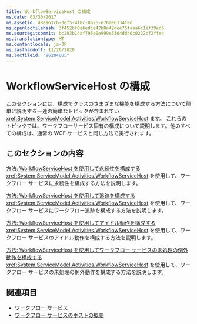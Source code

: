 ```yaml
---
title: WorkflowServiceHost の構成
ms.date: 03/30/2017
ms.assetid: d8e961cb-0ef5-4f8c-8a25-e76ae6334fed
ms.openlocfilehash: 3f452bf0a6edce42b8a42dee75faaa6c1ef39ad6
ms.sourcegitcommit: bc293b14af795e0e999e3304dd40c0222cf2ffe4
ms.translationtype: MT
ms.contentlocale: ja-JP
ms.lasthandoff: 11/26/2020
ms.locfileid: "96284005"
---
```

# <a name="configuring-workflowservicehost"></a>WorkflowServiceHost の構成

このセクションには、構成でクラスのさまざまな機能を構成する方法について簡単に説明する一連の簡単なトピックが含まれてい <xref:System.ServiceModel.Activities.WorkflowServiceHost> ます。 これらのトピックでは、ワークフローサービス固有の構成について説明します。他のすべての構成は、通常の WCF サービスと同じ方法で実行されます。  
  
## <a name="in-this-section"></a>このセクションの内容  

 [方法: WorkflowServiceHost を使用して永続性を構成する](how-to-configure-persistence-with-workflowservicehost.md)  
 <xref:System.ServiceModel.Activities.WorkflowServiceHost> を使用して、ワークフロー サービスに永続性を構成する方法を説明します。  
  
 [方法: WorkflowServiceHost を使用して追跡を構成する](how-to-configure-tracking-with-workflowservicehost.md)  
 <xref:System.ServiceModel.Activities.WorkflowServiceHost> を使用して、ワークフロー サービスにワークフロー追跡を構成する方法を説明します。  
  
 [方法: WorkflowServiceHost を使用してアイドル動作を構成する](how-to-configure-idle-behavior-with-workflowservicehost.md)  
 <xref:System.ServiceModel.Activities.WorkflowServiceHost> を使用して、ワークフロー サービスのアイドル動作を構成する方法を説明します。  
  
 [方法: WorkflowServiceHost を使用してワークフロー サービスの未処理の例外動作を構成する](config-workflow-unhandled-exception-workflowservicehost.md)  
 <xref:System.ServiceModel.Activities.WorkflowServiceHost> を使用して、ワークフロー サービスの未処理の例外動作を構成する方法を説明します。  
  
## <a name="see-also"></a>関連項目

- [ワークフロー サービス](workflow-services.md)
- [ワークフロー サービスのホストの概要](hosting-workflow-services-overview.md)
